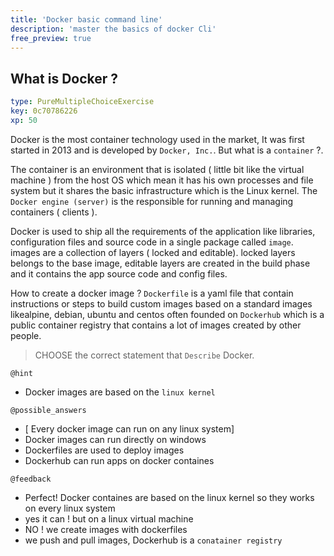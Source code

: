```yaml
---
title: 'Docker basic command line'
description: 'master the basics of docker Cli'
free_preview: true
---
```


## What is Docker ?

```yaml
type: PureMultipleChoiceExercise
key: 0c70786226
xp: 50
```


Docker is the most container technology used in the market, It was first started in 2013 and is developed by `Docker, Inc.`. But what is a `container` ?.

The container is an environment that is isolated ( little bit like the virtual machine ) from the host OS which mean it has his own processes and file system  but it shares the basic infrastructure which is the Linux kernel. The `Docker engine (server)` is the responsible for running and managing containers ( clients ).


Docker is used to ship all the requirements of the application like libraries, configuration files  and source code in a single package called `image`. images are a collection of layers ( locked and editable). locked layers belongs to the base image, editable layers are created in the build phase and it contains the app source code and config files.  


How to create a docker image ? `Dockerfile` is a yaml file that contain instructions or steps to build custom images based on a standard images likealpine, debian, ubuntu and centos often founded on `Dockerhub` which is a public container registry that contains a lot of images created by other people. 


>CHOOSE  the correct statement that `Describe` Docker. 




<!-- Guidelines for the question: https://instructor-support.datacamp.com/en/articles/2375516-course-multiple-choice-exercises. -->

`@hint`
<!-- Examples of good hints: https://instructor-support.datacamp.com/en/articles/2379164-hints-best-practices. -->
- Docker images are based on the `linux kernel` 

`@possible_answers`
- [ Every docker image can run on any linux system]
- Docker images can run directly on windows
- Dockerfiles are used to deploy images 
- Dockerhub can run apps on docker containes 

`@feedback`
<!-- Examples of good feedback messages: https://instructor-support.datacamp.com/en/articles/2299773-exercise-success-messages.  -->
- Perfect! Docker containes are based on the linux kernel so they works on every linux system
- yes it can ! but on a linux virtual machine
- NO ! we create images with dockerfiles
- we push and pull images, Dockerhub is a `conatainer registry`

